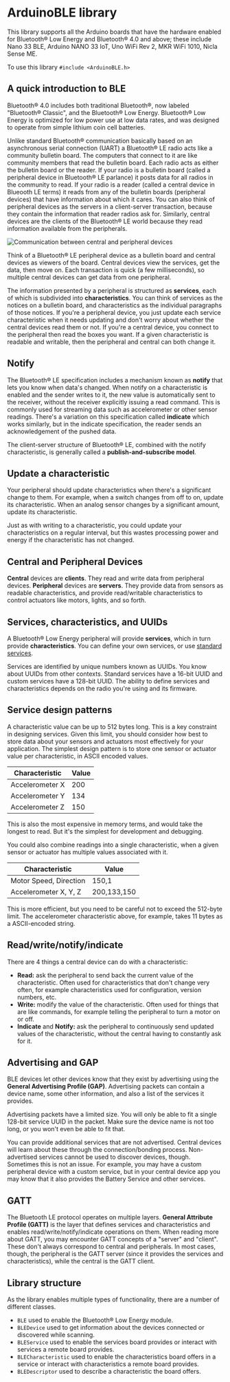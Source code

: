 # ArduinoBLE library

This library supports all the Arduino boards that have the hardware enabled for Bluetooth® Low Energy and Bluetooth® 4.0 and above; these include Nano 33 BLE, Arduino NANO 33 IoT, Uno WiFi Rev 2, MKR WiFi 1010, Nicla Sense ME.

To use this library
``#include <ArduinoBLE.h>``

## A quick introduction to BLE

Bluetooth® 4.0 includes both traditional Bluetooth®, now labeled "Bluetooth® Classic", and the Bluetooth® Low Energy. Bluetooth® Low Energy is optimized for low power use at low data rates, and was designed to operate from simple lithium coin cell batteries.

Unlike standard Bluetooth® communication basically based on an asynchronous serial connection (UART) a Bluetooth® LE radio acts like a community bulletin board. The computers that connect to it are like community members that read the bulletin board. Each radio acts as either the bulletin board or the reader. If your radio is a bulletin board (called a peripheral device in Bluetooth® LE parlance) it posts data for all radios in the community to read. If your radio is a reader (called a central device in Blueooth LE terms) it reads from any of the bulletin boards (peripheral devices) that have information about which it cares. You can also think of peripheral devices as the servers in a client-server transaction, because they contain the information that reader radios ask for. Similarly, central devices are the clients of the Bluetooth® LE world because they read information available from the peripherals.

![Communication between central and peripheral devices](https://raw.githubusercontent.com/arduino-libraries/ArduinoBLE/master/docs/assets/ble-bulletin-board-model.png)

Think of a Bluetooth® LE peripheral device as a bulletin board and central devices as viewers of the board. Central devices view the services, get the data, then move on. Each transaction is quick (a few milliseconds), so multiple central devices can get data from one peripheral.

The information presented by a peripheral is structured as **services**, each of which is subdivided into **characteristics**. You can think of services as the notices on a bulletin board, and characteristics as the individual paragraphs of those notices. If you're a peripheral device, you just update each service characteristic when it needs updating and don't worry about whether the central devices read them or not. If you're a central device, you connect to the peripheral then read the boxes you want. If a given characteristic is readable and writable, then the peripheral and central can both change it.

## Notify

The Bluetooth® LE specification includes a mechanism known as **notify** that lets you know when data's changed. When notify on a characteristic is enabled and the sender writes to it, the new value is automatically sent to the receiver, without the receiver explicitly issuing a read command. This is commonly used for streaming data such as accelerometer or other sensor readings. There's a variation on this specification called **indicate** which works similarly, but in the indicate specification, the reader sends an acknowledgement of the pushed data.

The client-server structure of Bluetooth® LE, combined with the notify characteristic, is generally called a **publish-and-subscribe model**.

## Update a characteristic

Your peripheral should update characteristics when there's a significant change to them. For example, when a switch changes from off to on, update its characteristic. When an analog sensor changes by a significant amount, update its characteristic.

Just as with writing to a characteristic, you could update your characteristics on a regular interval, but this wastes processing power and energy if the characteristic has not changed.

## Central and Peripheral Devices

**Central** devices are **clients**. They read and write data from peripheral devices. **Peripheral** devices are **servers**. They provide data from sensors as readable characteristics, and provide read/writable characteristics to control actuators like motors, lights, and so forth.

## Services, characteristics, and UUIDs

A Bluetooth® Low Energy peripheral will provide **services**, which in turn provide **characteristics**. You can define your own services, or use [standard services](https://developer.bluetooth.org/gatt/services/Pages/ServicesHome.aspx).

Services are identified by unique numbers known as UUIDs. You know about UUIDs from other contexts. Standard services have a 16-bit UUID and custom services have a 128-bit UUID. The ability to define services and characteristics depends on the radio you're using and its firmware.

## Service design patterns

A characteristic value can be up to 512 bytes long. This is a key constraint in designing services. Given this limit, you should consider how best to store data about your sensors and actuators most effectively for your application. The simplest design pattern is to store one sensor or actuator value per characteristic, in ASCII encoded values.

|**Characteristic**|**Value**|
|------------------|---------|
|Accelerometer X|200|
|Accelerometer Y|134|
|Accelerometer Z|150|

This is also the most expensive in memory terms, and would take the longest to read. But it's the simplest for development and debugging.

You could also combine readings into a single characteristic, when a given sensor or actuator has multiple values associated with it.

|**Characteristic**|**Value**|
|------------------|---------|
|Motor Speed, Direction|150,1|
|Accelerometer X, Y, Z|200,133,150|

This is more efficient, but you need to be careful not to exceed the 512-byte limit. The accelerometer characteristic above, for example, takes 11 bytes as a ASCII-encoded string.

## Read/write/notify/indicate

There are 4 things a central device can do with a characteristic:

- **Read:** ask the peripheral to send back the current value of the characteristic. Often used for characteristics that don't change very often, for example characteristics used for configuration, version numbers, etc.
- **Write:** modify the value of the characteristic. Often used for things that are like commands, for example telling the peripheral to turn a motor on or off.
- **Indicate** and **Notify:** ask the peripheral to continuously send updated values of the characteristic, without the central having to constantly ask for it.

## Advertising and GAP

BLE devices let other devices know that they exist by advertising using the **General Advertising Profile (GAP)**. Advertising packets can contain a device name, some other information, and also a list of the services it provides.

Advertising packets have a limited size. You will only be able to fit a single 128-bit service UUID in the packet. Make sure the device name is not too long, or you won't even be able to fit that.

You can provide additional services that are not advertised. Central devices will learn about these through the connection/bonding process. Non-advertised services cannot be used to discover devices, though. Sometimes this is not an issue. For example, you may have a custom peripheral device with a custom service, but in your central device app you may know that it also provides the Battery Service and other services.

## GATT

The Bluetooth LE protocol operates on multiple layers. **General Attribute Profile (GATT)** is the layer that defines services and characteristics and enables read/write/notify/indicate operations on them. When reading more about GATT, you may encounter GATT concepts of a "server" and "client". These don't always correspond to central and peripherals. In most cases, though, the peripheral is the GATT server (since it provides the services and characteristics), while the central is the GATT client.

## Library structure

As the library enables multiple types of functionality, there are a number of different classes.

- `BLE` used to enable the Bluetooth® Low Energy module.
- `BLEDevice` used to get information about the devices connected or discovered while scanning.
- `BLEService` used to enable the services board provides or interact with services a remote board provides.
- `BLECharacteristic` used to enable the characteristics board offers in a service or interact with characteristics a remote board provides.
- `BLEDescriptor` used to describe a characteristic the board offers.
